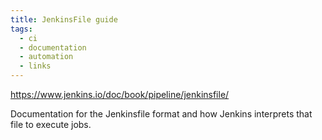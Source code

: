 ```yaml
---
title: JenkinsFile guide
tags:
  - ci
  - documentation
  - automation
  - links
---
```

https://www.jenkins.io/doc/book/pipeline/jenkinsfile/

Documentation for the Jenkinsfile format and how Jenkins interprets that file to execute jobs.